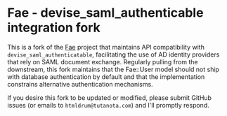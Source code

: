 # Fae - devise_saml_authenticable integration fork

This is a fork of the [Fae](https://github.com/wearefine/fae) project that maintains API compatibility with `devise_saml_authenticatable`, facilitating the use of AD identity providers that rely on SAML document exchange. Regularly pulling from the downstream, this fork maintains that the Fae::User model should not ship with database authentication by default and that the implementation constrains alternative authentication mechanisms.

If you desire this fork to be updated or modified, please submit GitHub issues (or emails to `htmldrum@tutanota.com`) and I'll promptly respond.
